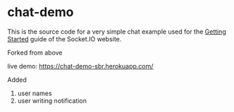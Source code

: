 # chat-demo

This is the source code for a very simple chat example used for
the [Getting Started](http://socket.io/get-started/chat/) guide
of the Socket.IO website.

Forked from above

live demo: https://chat-demo-sbr.herokuapp.com/

Added
1. user names
2. user writing notification
